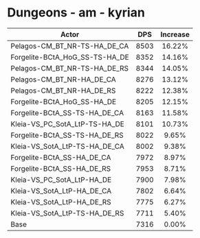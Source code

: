 # Dungeons - am - kyrian
| Actor | DPS | Increase |
|---|:---:|:---:|
|Pelagos-CM_BT_NR-TS-HA_DE_CA|8503|16.22%|
|Forgelite-BCtA_HoG_SS-TS-HA_DE|8352|14.16%|
|Pelagos-CM_BT_NR-TS-HA_DE_RS|8344|14.05%|
|Pelagos-CM_BT_NR-HA_DE_CA|8276|13.12%|
|Pelagos-CM_BT_NR-HA_DE_RS|8222|12.38%|
|Forgelite-BCtA_HoG_SS-HA_DE|8205|12.15%|
|Forgelite-BCtA_SS-TS-HA_DE_CA|8163|11.58%|
|Kleia-VS_PC_SotA_LtP-TS-HA_DE|8101|10.73%|
|Forgelite-BCtA_SS-TS-HA_DE_RS|8022|9.65%|
|Kleia-VS_SotA_LtP-TS-HA_DE_CA|8002|9.38%|
|Forgelite-BCtA_SS-HA_DE_CA|7972|8.97%|
|Forgelite-BCtA_SS-HA_DE_RS|7953|8.71%|
|Kleia-VS_PC_SotA_LtP-HA_DE|7900|7.98%|
|Kleia-VS_SotA_LtP-HA_DE_CA|7802|6.64%|
|Kleia-VS_SotA_LtP-HA_DE_RS|7775|6.27%|
|Kleia-VS_SotA_LtP-TS-HA_DE_RS|7711|5.40%|
|Base|7316|0.00%|

